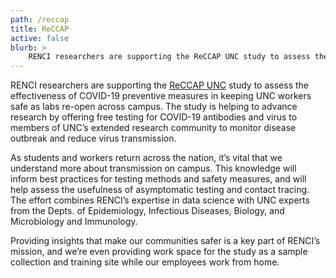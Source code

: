 ```yaml
---
path: /reccap
title: ReCCAP
active: false
blurb: >
    RENCI researchers are supporting the ReCCAP UNC study to assess the effectiveness of COVID-19 preventive measures in keeping UNC workers safe as labs re-open across campus. The study is helping to advance research by offering free testing for COVID-19 antibodies and virus to members of UNC’s extended research community to monitor disease outbreak and reduce virus transmission.
---
```


RENCI researchers are supporting the [ReCCAP UNC](https://tracs.unc.edu/index.php/news-articles/1704-covid-19-study-recruiting-unc-faculty-students-and-staff-involved-with-research-on-campus) study to assess the effectiveness of COVID-19 preventive measures in keeping UNC workers safe as labs re-open across campus. The study is helping to advance research by offering free testing for COVID-19 antibodies and virus to members of UNC’s extended research community to monitor disease outbreak and reduce virus transmission.

As students and workers return across the nation, it’s vital that we understand more about transmission on campus. This knowledge will inform best practices for testing methods and safety measures, and will help assess the usefulness of asymptomatic testing and contact tracing. The effort combines RENCI’s expertise in data science with UNC experts from the Depts. of Epidemiology, Infectious Diseases, Biology, and Microbiology and Immunology.

Providing insights that make our communities safer is a key part of RENCI’s mission, and we’re even providing work space for the study as a sample collection and training site while our employees work from home. 